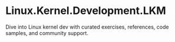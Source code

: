 # Linux.Kernel.Development.LKM
Dive into Linux kernel dev with curated exercises, references, code samples, and community support.
